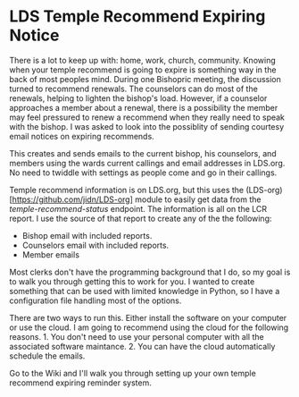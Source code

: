 LDS Temple Recommend Expiring Notice
=====================================

There is a lot to keep up with: home, work, church, community.  Knowing
when your temple recommend is going to expire is something way in the
back of most peoples mind.  During one Bishopric meeting, the discussion
turned to recommend renewals.  The counselors can do most of the renewals,
helping to lighten the bishop's load.  However, if a counselor approaches
a member about a renewal, there is a possibility the member may feel
pressured to renew a recommend when they really need to speak with the
bishop.  I was asked to look into the possiblity of sending courtesy
email notices on expiring recommends.

This creates and sends emails to the current bishop, his counselors, and
members using the wards current callings and email addresses in LDS.org.
No need to twiddle with settings as people come and go in their callings.

Temple recommend information is on LDS.org, but this uses the
(LDS-org)[https://github.com/jidn/LDS-org] module to easily get data from
the *temple-recommend-status* endpoint.
The information is all on the LCR report.  I use the source of that report
to create any of the the following:

  * Bishop email with included reports.
  * Counselors email with included reports.
  * Member emails

Most clerks don't have the programming background that I do, so my goal is
to walk you through getting this to work for you.
I wanted to create something that can be used with limited knowledge
in Python, so I have a configuration file handling most of the options.

There are two ways to run this.  Either install the software on your computer or use the cloud.  I am going to recommend using the cloud for the following reasons.
    1. You don't need to use your personal computer with all the associated
       software maintance.
    2. You can have the cloud automatically schedule the emails.

Go to the Wiki and I'll walk you through setting up your own temple recommend
expiring reminder system.

